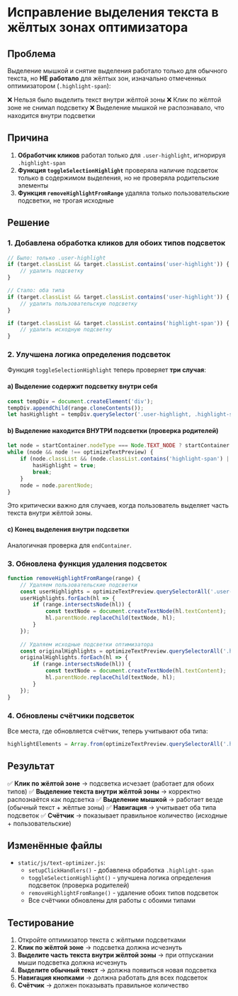 # Исправление выделения текста в жёлтых зонах оптимизатора

## Проблема

Выделение мышкой и снятие выделения работало только для обычного текста, но **НЕ работало** для жёлтых зон, изначально отмеченных оптимизатором (`.highlight-span`):

❌ Нельзя было выделить текст внутри жёлтой зоны
❌ Клик по жёлтой зоне не снимал подсветку
❌ Выделение мышкой не распознавало, что находится внутри подсветки

## Причина

1. **Обработчик кликов** работал только для `.user-highlight`, игнорируя `.highlight-span`
2. **Функция `toggleSelectionHighlight`** проверяла наличие подсветок только в содержимом выделения, но не проверяла родительские элементы
3. **Функция `removeHighlightFromRange`** удаляла только пользовательские подсветки, не трогая исходные

## Решение

### 1. Добавлена обработка кликов для обоих типов подсветок

```javascript
// Было: только .user-highlight
if (target.classList && target.classList.contains('user-highlight')) {
    // удалить подсветку
}

// Стало: оба типа
if (target.classList && target.classList.contains('user-highlight')) {
    // удалить пользовательскую подсветку
}

if (target.classList && target.classList.contains('highlight-span')) {
    // удалить исходную подсветку
}
```

### 2. Улучшена логика определения подсветок

Функция `toggleSelectionHighlight` теперь проверяет **три случая**:

#### a) Выделение содержит подсветку внутри себя
```javascript
const tempDiv = document.createElement('div');
tempDiv.appendChild(range.cloneContents());
let hasHighlight = tempDiv.querySelector('.user-highlight, .highlight-span') !== null;
```

#### b) Выделение находится ВНУТРИ подсветки (проверка родителей)
```javascript
let node = startContainer.nodeType === Node.TEXT_NODE ? startContainer.parentNode : startContainer;
while (node && node !== optimizeTextPreview) {
    if (node.classList && (node.classList.contains('highlight-span') || node.classList.contains('user-highlight'))) {
        hasHighlight = true;
        break;
    }
    node = node.parentNode;
}
```

Это критически важно для случаев, когда пользователь выделяет часть текста внутри жёлтой зоны.

#### c) Конец выделения внутри подсветки
Аналогичная проверка для `endContainer`.

### 3. Обновлена функция удаления подсветок

```javascript
function removeHighlightFromRange(range) {
    // Удаляем пользовательские подсветки
    const userHighlights = optimizeTextPreview.querySelectorAll('.user-highlight');
    userHighlights.forEach(hl => {
        if (range.intersectsNode(hl)) {
            const textNode = document.createTextNode(hl.textContent);
            hl.parentNode.replaceChild(textNode, hl);
        }
    });
    
    // Удаляем исходные подсветки оптимизатора
    const originalHighlights = optimizeTextPreview.querySelectorAll('.highlight-span');
    originalHighlights.forEach(hl => {
        if (range.intersectsNode(hl)) {
            const textNode = document.createTextNode(hl.textContent);
            hl.parentNode.replaceChild(textNode, hl);
        }
    });
}
```

### 4. Обновлены счётчики подсветок

Все места, где обновляется счётчик, теперь учитывают оба типа:
```javascript
highlightElements = Array.from(optimizeTextPreview.querySelectorAll('.highlight-span, .user-highlight'));
```

## Результат

✅ **Клик по жёлтой зоне** → подсветка исчезает (работает для обоих типов)
✅ **Выделение текста внутри жёлтой зоны** → корректно распознаётся как подсветка
✅ **Выделение мышкой** → работает везде (обычный текст + жёлтые зоны)
✅ **Навигация** → учитывает оба типа подсветок
✅ **Счётчик** → показывает правильное количество (исходные + пользовательские)

## Изменённые файлы

- `static/js/text-optimizer.js`:
  - `setupClickHandlers()` - добавлена обработка `.highlight-span`
  - `toggleSelectionHighlight()` - улучшена логика определения подсветок (проверка родителей)
  - `removeHighlightFromRange()` - удаление обоих типов подсветок
  - Все счётчики обновлены для работы с обоими типами

## Тестирование

1. Откройте оптимизатор текста с жёлтыми подсветками
2. **Клик по жёлтой зоне** → подсветка должна исчезнуть
3. **Выделите часть текста внутри жёлтой зоны** → при отпускании мыши подсветка должна исчезнуть
4. **Выделите обычный текст** → должна появиться новая подсветка
5. **Навигация кнопками** → должна работать для всех подсветок
6. **Счётчик** → должен показывать правильное количество
